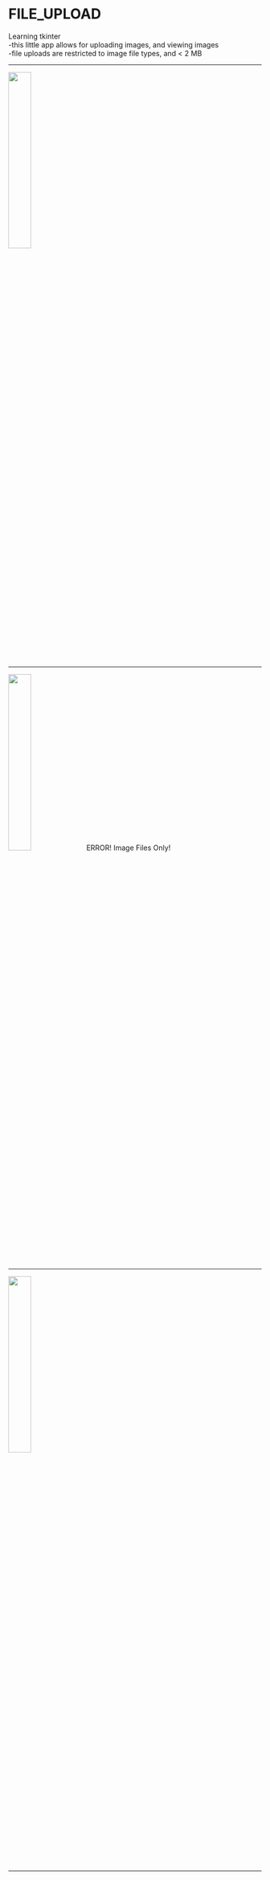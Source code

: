 # FILE_UPLOAD
Learning tkinter<br>
-this little app allows for  uploading images, and viewing images<br>
-file uploads are restricted to image file types, and < 2 MB

***
<img loading="lazy" src="random_files/file_upload1.png" height=30% width=30% />

***
<img loading="lazy" src="random_files/file_upload2.png" height=30% width=30% />
ERROR!   Image Files Only!<br>

***

<img loading="lazy" src="random_files/file_upload3.png" height=30% width=30% />

***
